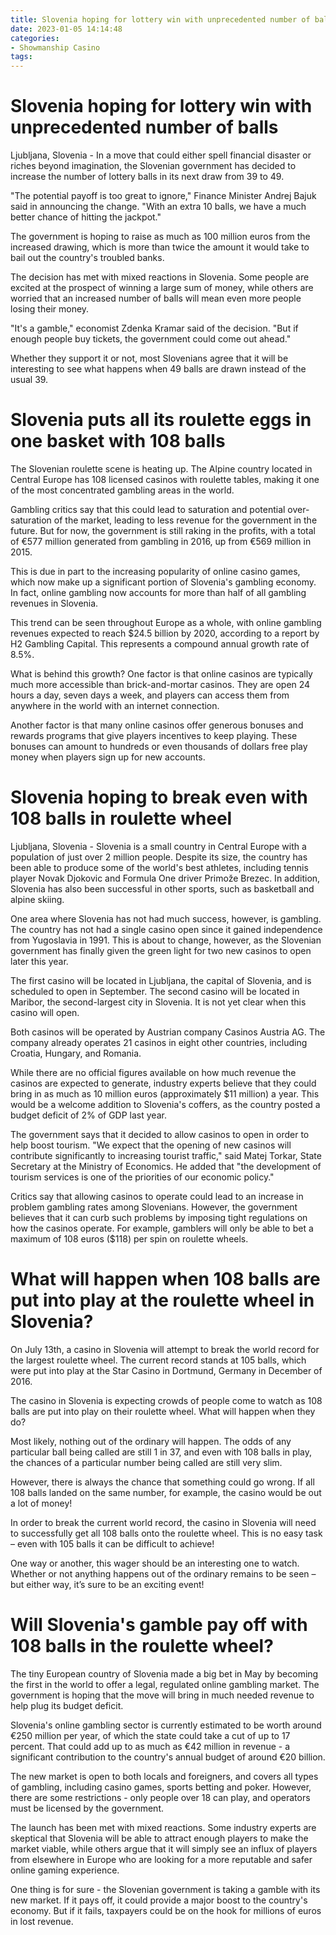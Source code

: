 ```yaml
---
title: Slovenia hoping for lottery win with unprecedented number of balls
date: 2023-01-05 14:14:48
categories:
- Showmanship Casino
tags:
---
```



#  Slovenia hoping for lottery win with unprecedented number of balls

Ljubljana, Slovenia - In a move that could either spell financial disaster or riches beyond imagination, the Slovenian government has decided to increase the number of lottery balls in its next draw from 39 to 49.

"The potential payoff is too great to ignore," Finance Minister Andrej Bajuk said in announcing the change. "With an extra 10 balls, we have a much better chance of hitting the jackpot."

The government is hoping to raise as much as 100 million euros from the increased drawing, which is more than twice the amount it would take to bail out the country's troubled banks.

The decision has met with mixed reactions in Slovenia. Some people are excited at the prospect of winning a large sum of money, while others are worried that an increased number of balls will mean even more people losing their money.

"It's a gamble," economist Zdenka Kramar said of the decision. "But if enough people buy tickets, the government could come out ahead."

Whether they support it or not, most Slovenians agree that it will be interesting to see what happens when 49 balls are drawn instead of the usual 39.

#  Slovenia puts all its roulette eggs in one basket with 108 balls

The Slovenian roulette scene is heating up. The Alpine country located in Central Europe has 108 licensed casinos with roulette tables, making it one of the most concentrated gambling areas in the world.

Gambling critics say that this could lead to saturation and potential over-saturation of the market, leading to less revenue for the government in the future. But for now, the government is still raking in the profits, with a total of €577 million generated from gambling in 2016, up from €569 million in 2015.

This is due in part to the increasing popularity of online casino games, which now make up a significant portion of Slovenia's gambling economy. In fact, online gambling now accounts for more than half of all gambling revenues in Slovenia.

This trend can be seen throughout Europe as a whole, with online gambling revenues expected to reach $24.5 billion by 2020, according to a report by H2 Gambling Capital. This represents a compound annual growth rate of 8.5%.

What is behind this growth? One factor is that online casinos are typically much more accessible than brick-and-mortar casinos. They are open 24 hours a day, seven days a week, and players can access them from anywhere in the world with an internet connection.

Another factor is that many online casinos offer generous bonuses and rewards programs that give players incentives to keep playing. These bonuses can amount to hundreds or even thousands of dollars free play money when players sign up for new accounts.

#  Slovenia hoping to break even with 108 balls in roulette wheel

Ljubljana, Slovenia - Slovenia is a small country in Central Europe with a population of just over 2 million people. Despite its size, the country has been able to produce some of the world's best athletes, including tennis player Novak Djokovic and Formula One driver Primože Brezec. In addition, Slovenia has also been successful in other sports, such as basketball and alpine skiing.

One area where Slovenia has not had much success, however, is gambling. The country has not had a single casino open since it gained independence from Yugoslavia in 1991. This is about to change, however, as the Slovenian government has finally given the green light for two new casinos to open later this year.

The first casino will be located in Ljubljana, the capital of Slovenia, and is scheduled to open in September. The second casino will be located in Maribor, the second-largest city in Slovenia. It is not yet clear when this casino will open.

Both casinos will be operated by Austrian company Casinos Austria AG. The company already operates 21 casinos in eight other countries, including Croatia, Hungary, and Romania.

While there are no official figures available on how much revenue the casinos are expected to generate, industry experts believe that they could bring in as much as 10 million euros (approximately $11 million) a year. This would be a welcome addition to Slovenia's coffers, as the country posted a budget deficit of 2% of GDP last year.

The government says that it decided to allow casinos to open in order to help boost tourism. "We expect that the opening of new casinos will contribute significantly to increasing tourist traffic," said Matej Torkar, State Secretary at the Ministry of Economics. He added that "the development of tourism services is one of the priorities of our economic policy."

Critics say that allowing casinos to operate could lead to an increase in problem gambling rates among Slovenians. However, the government believes that it can curb such problems by imposing tight regulations on how the casinos operate. For example, gamblers will only be able to bet a maximum of 108 euros ($118) per spin on roulette wheels.

#  What will happen when 108 balls are put into play at the roulette wheel in Slovenia?

On July 13th, a casino in Slovenia will attempt to break the world record for the largest roulette wheel. The current record stands at 105 balls, which were put into play at the Star Casino in Dortmund, Germany in December of 2016.

The casino in Slovenia is expecting crowds of people come to watch as 108 balls are put into play on their roulette wheel. What will happen when they do?

Most likely, nothing out of the ordinary will happen. The odds of any particular ball being called are still 1 in 37, and even with 108 balls in play, the chances of a particular number being called are still very slim.

However, there is always the chance that something could go wrong. If all 108 balls landed on the same number, for example, the casino would be out a lot of money!

In order to break the current world record, the casino in Slovenia will need to successfully get all 108 balls onto the roulette wheel. This is no easy task – even with 105 balls it can be difficult to achieve!

One way or another, this wager should be an interesting one to watch. Whether or not anything happens out of the ordinary remains to be seen – but either way, it’s sure to be an exciting event!

#  Will Slovenia's gamble pay off with 108 balls in the roulette wheel?

The tiny European country of Slovenia made a big bet in May by becoming the first in the world to offer a legal, regulated online gambling market. The government is hoping that the move will bring in much needed revenue to help plug its budget deficit.

Slovenia's online gambling sector is currently estimated to be worth around €250 million per year, of which the state could take a cut of up to 17 percent. That could add up to as much as €42 million in revenue - a significant contribution to the country's annual budget of around €20 billion.

The new market is open to both locals and foreigners, and covers all types of gambling, including casino games, sports betting and poker. However, there are some restrictions - only people over 18 can play, and operators must be licensed by the government.

The launch has been met with mixed reactions. Some industry experts are skeptical that Slovenia will be able to attract enough players to make the market viable, while others argue that it will simply see an influx of players from elsewhere in Europe who are looking for a more reputable and safer online gaming experience.

One thing is for sure - the Slovenian government is taking a gamble with its new market. If it pays off, it could provide a major boost to the country's economy. But if it fails, taxpayers could be on the hook for millions of euros in lost revenue.